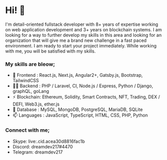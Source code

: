 # Hi! 👋

I'm detail-oriented fullstack developer with 8+ years of expertise working on web application development and 3+ years on blockchain systems.
I am looking for a way to further develop my skills in this area and looking for an organization that will give me a brand new challenge in a fast paced environment.
I am ready to start your project immediately. While working with me, you will be satisfied with my skills.

### My skills are bleow;
- 🌱 Frontend : React.js, Next.js, Angular2+, Gatsby.js, Bootstrap, TailwindCSS
- 👨‍💻 Backend : PHP / Laravel, CI, Node.js / Express, Python / Django, graphQL, goLang
- ⚡ Blockchain: Ethereum, Solidity, Smart Contracts, NFT, Trading, DEX / DEFI, Web3.js, ether.js
- 💬 Database : MySQL, MongoDB, PostgreSQL, MariaDB, SQLite
- 📫 Languages : JavaScript, TypeScript, HTML, CSS, PHP, Python

### Connect with me;
- Skype: live:.cid.acea30d8816fac1b
- Discord: dreamdev217#4470
- Telegram: dreamdev217


<!--
**julianstore/julianstore** is a ✨ _special_ ✨ repository because its `README.md` (this file) appears on your GitHub profile.

Here are some ideas to get you started:

- 🔭 I’m currently working on ...
- 🌱 I’m currently learning ...
- 👯 I’m looking to collaborate on ...
- 🤔 I’m looking for help with ...
- 💬 Ask me about ...
- 📫 How to reach me: ...
- 😄 Pronouns: ...
- ⚡ Fun fact: ...
-->
